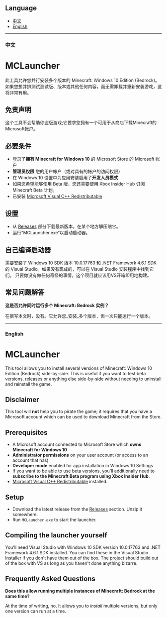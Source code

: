 ## Language
- [中文](#中文)
- [English](#english)
---

### 中文
# MCLauncher

此工具允许您并行安装多个版本的 Minecraft: Windows 10 Edition (Bedrock)。
如果您想并排测试测试版、版本或其他任何内容，而无需卸载并重新安装游戏，这将非常有用。

## 免责声明
这个工具不会帮助你盗版游戏;它要求您拥有一个可用于从商店下载Minecraft的Microsoft帐户。

## 必要条件
- 登录了**拥有 Minecraft for Windows 10** 的 Microsoft Store 的 Microsoft 帐户
- **管理员权限** 您的用户帐户（或对具有的帐户的访问权限）
- 在 Windows 10 设置中为应用安装启用了**开发人员模式**
- 如果您希望能够使用 Beta 版，您还需要使用 Xbox Insider Hub 订阅 Minecraft Beta 计划。
- 已安装 [Microsoft Visual C++ Redistributable](https://aka.ms/vs/16/release/vc_redist.x64.exe)

## 设置
- 从 [Releases](https://github.com/lonelyang/mc-w10-version-launcher/releases) 部分下载最新版本。在某个地方解压缩它。
- 运行“MCLauncher.exe”以启动启动器。

## 自己编译启动器
需要安装了 Windows 10 SDK 版本 10.0.17763 和 .NET Framework 4.6.1 SDK 的 Visual Studio。如果没有现成的，可以在 Visual Studio 安装程序中找到它们。
只要你没有做任何奇怪的事情，这个项目就应该用VS开箱即用地构建。

## 常见问题解答
**这是否允许同时运行多个 Minecraft: Bedrock 实例？**

在撰写本文时，没有。它允许您_安装_多个版本，但一次只能运行一个版本。

---

### English
# MCLauncher

This tool allows you to install several versions of Minecraft: Windows 10 Edition (Bedrock) side-by-side.
This is useful if you want to test beta versions, releases or anything else side-by-side without needing to uninstall and reinstall the game.

## Disclaimer
This tool will **not** help you to pirate the game; it requires that you have a Microsoft account which can be used to download Minecraft from the Store.

## Prerequisites
- A Microsoft account connected to Microsoft Store which **owns Minecraft for Windows 10**
- **Administrator permissions** on your user account (or access to an account that has)
- **Developer mode** enabled for app installation in Windows 10 Settings
- If you want to be able to use beta versions, you'll additionally need to **subscribe to the Minecraft Beta program using Xbox Insider Hub**.
- [Microsoft Visual C++ Redistributable](https://aka.ms/vs/16/release/vc_redist.x64.exe) installed.

## Setup
- Download the latest release from the [Releases](https://github.com/lonelyang/mc-w10-version-launcher/releases) section. Unzip it somewhere.
- Run `MCLauncher.exe` to start the launcher.

## Compiling the launcher yourself
You'll need Visual Studio with Windows 10 SDK version 10.0.17763 and .NET Framework 4.6.1 SDK installed. You can find these in the Visual Studio Installer if you don't have them out of the box.
The project should build out of the box with VS as long as you haven't done anything bizarre.

## Frequently Asked Questions
**Does this allow running multiple instances of Minecraft: Bedrock at the same time?**

At the time of writing, no. It allows you to _install_ multiple versions, but only one version can run at a time.
